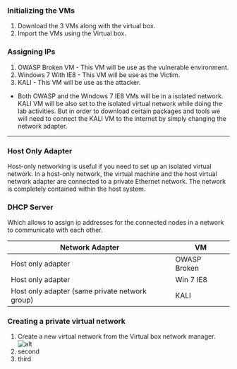 ### Initializing the VMs

1. Download the 3 VMs along with the virtual box.
2. Import the VMs using the Virtual box.

### Assigning IPs

1. OWASP Broken VM - This VM will be use as the vulnerable environment.
2. Windows 7 With IE8 - This VM will be use as the Victim.
3. KALI - This VM will be use as the attacker.

- Both OWASP and the Windows 7 IE8 VMs will be in a isolated network. KALI VM will be also set to the isolated virtual network while doing the lab activities. But in order to download certain packages and tools we will need to connect the KALI VM to the internet by simply changing the network adapter.

----------

### Host Only Adapter
Host-only networking is useful if you need to set up an isolated virtual network. In a host-only network, the virtual machine and the host virtual network adapter are connected to a private Ethernet network. The network is completely contained within the host system. 

### DHCP Server
Which allows to assign ip addresses for the connected nodes in a network to communicate with each other.

| **Network Adapter**      | **VM** |
| ----------- | ----------- |
| Host only adapter      | OWASP Broken       |
| Host only adapter   | Win 7 IE8        |
| Host only adapter (same private network group)   | KALI       |

### Creating a private virtual network

1. Create a new virtual network from the Virtual box network manager.
![alt](https://github.com/mr-desilva/6COSC019C-Cyber-Security/blob/main/Tutorial%201/Images/img1.jpg)
2. second
3. third

